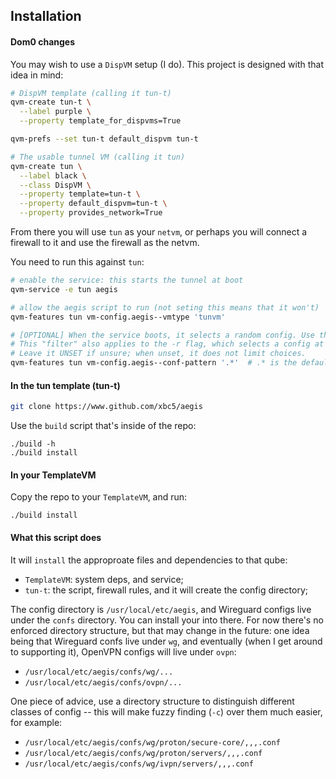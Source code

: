 
## Installation

#### Dom0 changes

You may wish to use a `DispVM` setup (I do). This project is designed with that idea in mind:

```sh
# DispVM template (calling it tun-t)
qvm-create tun-t \
  --label purple \
  --property template_for_dispvms=True

qvm-prefs --set tun-t default_dispvm tun-t

# The usable tunnel VM (calling it tun)
qvm-create tun \
  --label black \
  --class DispVM \
  --property template=tun-t \
  --property default_dispvm=tun-t \
  --property provides_network=True
```

From there you will use `tun` as your `netvm`, or perhaps you will connect a firewall to it and use the firewall as the netvm.

You need to run this against `tun`:
```sh
# enable the service: this starts the tunnel at boot
qvm-service -e tun aegis

# allow the aegis script to run (not seting this means that it won't)
qvm-features tun vm-config.aegis--vmtype 'tunvm'

# [OPTIONAL] When the service boots, it selects a random config. Use this RegExp pattern to limit selection.
# This "filter" also applies to the -r flag, which selects a config at random.
# Leave it UNSET if unsure; when unset, it does not limit choices.
qvm-features tun vm-config.aegis--conf-pattern '.*'  # .* is the default
```


#### In the tun template (tun-t)

```sh
git clone https://www.github.com/xbc5/aegis
```

Use the `build` script that's inside of the repo:
```
./build -h
./build install
```

#### In your TemplateVM

Copy the repo to your `TemplateVM`, and run:
```
./build install
```

#### What this script does

It will `install` the approproate files and dependencies to that qube:
- `TemplateVM`: system deps, and service;
- `tun-t`: the script, firewall rules, and it will create the config directory;

The config directory is `/usr/local/etc/aegis`, and Wireguard configs live under the `confs` directory. You can install your into there. For now there's no enforced directory structure, but that may change in the future: one idea being that Wireguard confs live under `wg`, and eventually (when I get around to supporting it), OpenVPN configs will live under `ovpn`:
- `/usr/local/etc/aegis/confs/wg/...`
- `/usr/local/etc/aegis/confs/ovpn/...`

 One piece of advice, use a directory structure to distinguish different classes of config -- this will make fuzzy finding (`-c`) over them much easier, for example:
- `/usr/local/etc/aegis/confs/wg/proton/secure-core/,,,.conf`
- `/usr/local/etc/aegis/confs/wg/proton/servers/,,,.conf`
- `/usr/local/etc/aegis/confs/wg/ivpn/servers/,,,.conf`
